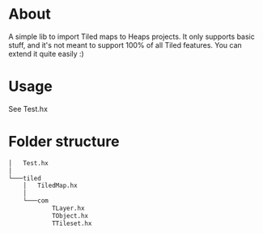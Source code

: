 # About

A simple lib to import Tiled maps to Heaps projects. It only supports basic stuff, and it's not meant to support 100% of all Tiled features. You can extend it quite easily :)

# Usage

See Test.hx

# Folder structure

```bash
│   Test.hx
│
└───tiled
    │   TiledMap.hx
    │
    └───com
            TLayer.hx
            TObject.hx
            TTileset.hx
```
